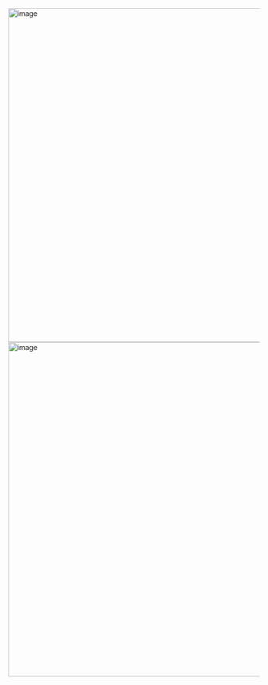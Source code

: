 <img width="670" alt="image" src="https://github.com/user-attachments/assets/4349ea4d-f68a-43bd-ab9c-1748bbaa620a" />
<img width="671" alt="image" src="https://github.com/user-attachments/assets/4e81741d-37c2-482a-88e6-ce5da665bbf4" />
